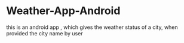 # Weather-App-Android
this is an android app , which gives the weather status of a city, when provided the city name by user

